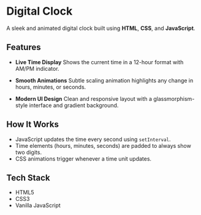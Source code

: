 # Digital Clock 

A sleek and animated digital clock built using **HTML**, **CSS**, and **JavaScript**.

## Features

* **Live Time Display**
  Shows the current time in a 12-hour format with AM/PM indicator.

* **Smooth Animations**
  Subtle scaling animation highlights any change in hours, minutes, or seconds.

* **Modern UI Design**
  Clean and responsive layout with a glassmorphism-style interface and gradient background.

## How It Works

* JavaScript updates the time every second using `setInterval`.
* Time elements (hours, minutes, seconds) are padded to always show two digits.
* CSS animations trigger whenever a time unit updates.

## Tech Stack

* HTML5
* CSS3
* Vanilla JavaScript


